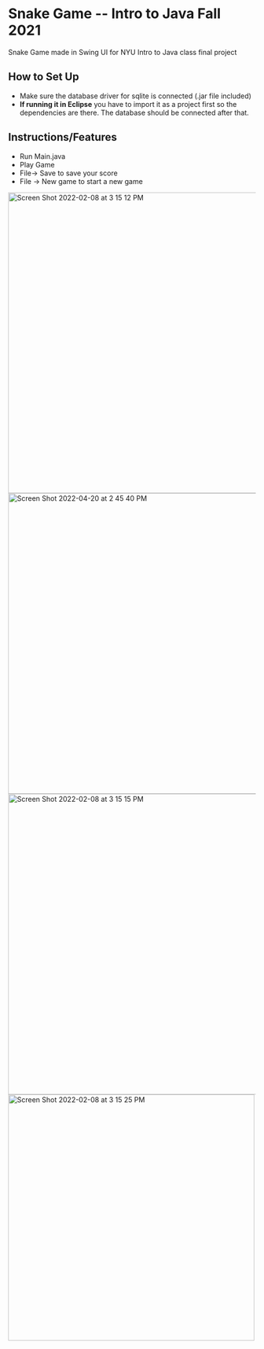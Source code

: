 # Snake Game -- Intro to Java Fall 2021
Snake Game made in Swing UI for NYU Intro to Java class final project

## How to Set Up
* Make sure the database driver for sqlite is connected (.jar file included)
* **If running it in Eclipse** you have to import it as a project first so the dependencies are there. The database should be connected after that. 

## Instructions/Features
* Run Main.java
* Play Game
* File-> Save to save your score
* File -> New game to start a new game
<img width="612" alt="Screen Shot 2022-02-08 at 3 15 12 PM" src="https://user-images.githubusercontent.com/33405530/153068388-81a2668b-cfa1-48c0-b272-be2c4ebeca86.png">
<img width="612" alt="Screen Shot 2022-04-20 at 2 45 40 PM" src="https://user-images.githubusercontent.com/33405530/164746739-92de9aaa-9cac-4a32-99a4-c40499fc658d.png">

<img width="612" alt="Screen Shot 2022-02-08 at 3 15 15 PM" src="https://user-images.githubusercontent.com/33405530/153068400-af8080a5-3e50-4d19-9a7d-2376af15b191.png">
<img width="501" alt="Screen Shot 2022-02-08 at 3 15 25 PM" src="https://user-images.githubusercontent.com/33405530/153068407-dd460610-ddc7-40a2-872d-a0713dc7c204.png">
